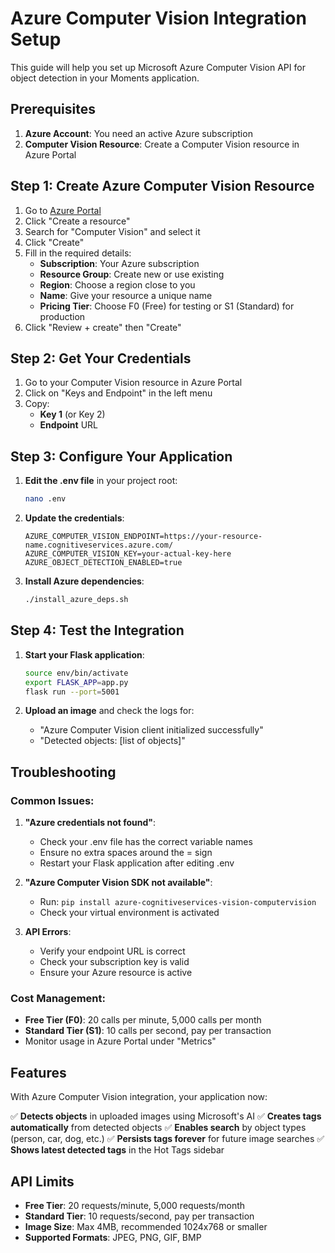 # Azure Computer Vision Integration Setup

This guide will help you set up Microsoft Azure Computer Vision API for object detection in your Moments application.

## Prerequisites

1. **Azure Account**: You need an active Azure subscription
2. **Computer Vision Resource**: Create a Computer Vision resource in Azure Portal

## Step 1: Create Azure Computer Vision Resource

1. Go to [Azure Portal](https://portal.azure.com)
2. Click "Create a resource"
3. Search for "Computer Vision" and select it
4. Click "Create"
5. Fill in the required details:
   - **Subscription**: Your Azure subscription
   - **Resource Group**: Create new or use existing
   - **Region**: Choose a region close to you
   - **Name**: Give your resource a unique name
   - **Pricing Tier**: Choose F0 (Free) for testing or S1 (Standard) for production
6. Click "Review + create" then "Create"

## Step 2: Get Your Credentials

1. Go to your Computer Vision resource in Azure Portal
2. Click on "Keys and Endpoint" in the left menu
3. Copy:
   - **Key 1** (or Key 2)
   - **Endpoint** URL

## Step 3: Configure Your Application

1. **Edit the .env file** in your project root:
   ```bash
   nano .env
   ```

2. **Update the credentials**:
   ```
   AZURE_COMPUTER_VISION_ENDPOINT=https://your-resource-name.cognitiveservices.azure.com/
   AZURE_COMPUTER_VISION_KEY=your-actual-key-here
   AZURE_OBJECT_DETECTION_ENABLED=true
   ```

3. **Install Azure dependencies**:
   ```bash
   ./install_azure_deps.sh
   ```

## Step 4: Test the Integration

1. **Start your Flask application**:
   ```bash
   source env/bin/activate
   export FLASK_APP=app.py
   flask run --port=5001
   ```

2. **Upload an image** and check the logs for:
   - "Azure Computer Vision client initialized successfully"
   - "Detected objects: [list of objects]"

## Troubleshooting

### Common Issues:

1. **"Azure credentials not found"**:
   - Check your .env file has the correct variable names
   - Ensure no extra spaces around the = sign
   - Restart your Flask application after editing .env

2. **"Azure Computer Vision SDK not available"**:
   - Run: `pip install azure-cognitiveservices-vision-computervision`
   - Check your virtual environment is activated

3. **API Errors**:
   - Verify your endpoint URL is correct
   - Check your subscription key is valid
   - Ensure your Azure resource is active

### Cost Management:

- **Free Tier (F0)**: 20 calls per minute, 5,000 calls per month
- **Standard Tier (S1)**: 10 calls per second, pay per transaction
- Monitor usage in Azure Portal under "Metrics"

## Features

With Azure Computer Vision integration, your application now:

✅ **Detects objects** in uploaded images using Microsoft's AI
✅ **Creates tags automatically** from detected objects
✅ **Enables search** by object types (person, car, dog, etc.)
✅ **Persists tags forever** for future image searches
✅ **Shows latest detected tags** in the Hot Tags sidebar

## API Limits

- **Free Tier**: 20 requests/minute, 5,000 requests/month
- **Standard Tier**: 10 requests/second, pay per transaction
- **Image Size**: Max 4MB, recommended 1024x768 or smaller
- **Supported Formats**: JPEG, PNG, GIF, BMP

